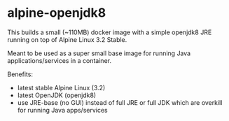 # alpine-openjdk8

This builds a small (~110MB) docker image with a simple openjdk8 JRE running on top of Alpine Linux 3.2 Stable.

Meant to be used as a super small base image for running Java applications/services in a container.

Benefits:
- latest stable Alpine Linux (3.2)
- latest OpenJDK (openjdk8)
- use JRE-base (no GUI) instead of full JRE or full JDK which are overkill for running Java apps/services
